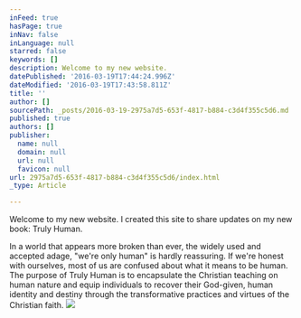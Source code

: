 ```yaml
---
inFeed: true
hasPage: true
inNav: false
inLanguage: null
starred: false
keywords: []
description: Welcome to my new website.
datePublished: '2016-03-19T17:44:24.996Z'
dateModified: '2016-03-19T17:43:58.811Z'
title: ''
author: []
sourcePath: _posts/2016-03-19-2975a7d5-653f-4817-b884-c3d4f355c5d6.md
published: true
authors: []
publisher:
  name: null
  domain: null
  url: null
  favicon: null
url: 2975a7d5-653f-4817-b884-c3d4f355c5d6/index.html
_type: Article

---
```

Welcome to my new website. I created this site to share updates on my new book: Truly Human.

In a world that appears more broken than ever, the widely used
and accepted adage, "we're only human" is hardly reassuring. If we're honest with ourselves, most of us
are confused about what it means to be human. The purpose of Truly Human is to encapsulate the
Christian teaching on human nature and equip individuals to recover their
God-given, human identity and destiny through the transformative practices and
virtues of the Christian faith.
![](https://the-grid-user-content.s3-us-west-2.amazonaws.com/e85ce330-3502-46de-8f00-a03e2143d0d0.png)